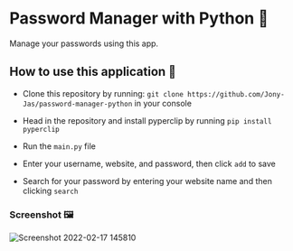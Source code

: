 # Password Manager with Python 🔑

Manage your passwords using this app.

## How to use this application 🤔

- Clone this repository by running: `git clone https://github.com/Jony-Jas/password-manager-python` in your console

- Head in the repository and install pyperclip by running `pip install pyperclip`

- Run the `main.py` file

- Enter your username, website, and password, then click `add` to save

- Search for your password by entering your website name and then clicking `search`

### Screenshot 🖼️

![Screenshot 2022-02-17 145810](https://user-images.githubusercontent.com/74784363/154447809-ef20028c-8d66-4d5a-88cd-3ab365b2db89.png)

